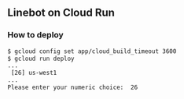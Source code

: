 ## Linebot on Cloud Run

### How to deploy

```bash
$ gcloud config set app/cloud_build_timeout 3600
$ gcloud run deploy
...
 [26] us-west1
...
Please enter your numeric choice:  26
```
